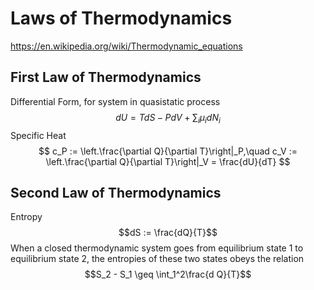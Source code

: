 # Laws of Thermodynamics
https://en.wikipedia.org/wiki/Thermodynamic_equations
## First Law of Thermodynamics
Differential Form, for system in quasistatic process
$$
dU = TdS - PdV + \sum_i \mu_i dN_i
$$
Specific Heat
$$
c_P := \left.\frac{\partial Q}{\partial T}\right|_P,\quad c_V := \left.\frac{\partial Q}{\partial T}\right|_V = \frac{dU}{dT}
$$

## Second Law of Thermodynamics
Entropy
$$dS := \frac{dQ}{T}$$
When a closed thermodynamic system goes from equilibrium state 1 to equilibrium state 2, the entropies of these two states obeys the relation
$$S_2 - S_1 \geq \int_1^2\frac{d Q}{T}$$
